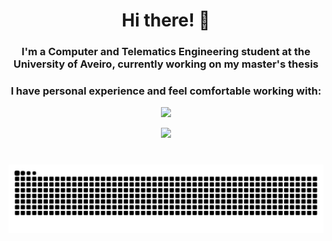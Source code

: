 <div align="center">

# Hi there! 👋  
### I'm a Computer and Telematics Engineering student at the University of Aveiro, currently working on my master's thesis  
</div>
<h3 align="center">I have personal experience and feel comfortable working with:</h3>
<p align="center">
  <a href="https://skillicons.dev">
    <img src="https://skillicons.dev/icons?i=c,cpp,py,java,go,js,react,html,css,mysql,postgres,cmake,androidstudio,aws,terraform" />
  </a>
</p>

<p align="center">
  <a href="https://skillicons.dev">
    <img src="https://skillicons.dev/icons?i=postman,docker,git,bash,linux,arch,ubuntu,neovim,vim,obsidian,latex,md" />
  </a>
</p>

#
###
![Snake animation](https://github.com/pmacoutinho/pmacoutinho/blob/output/github-contribution-grid-snake-dark.svg)
